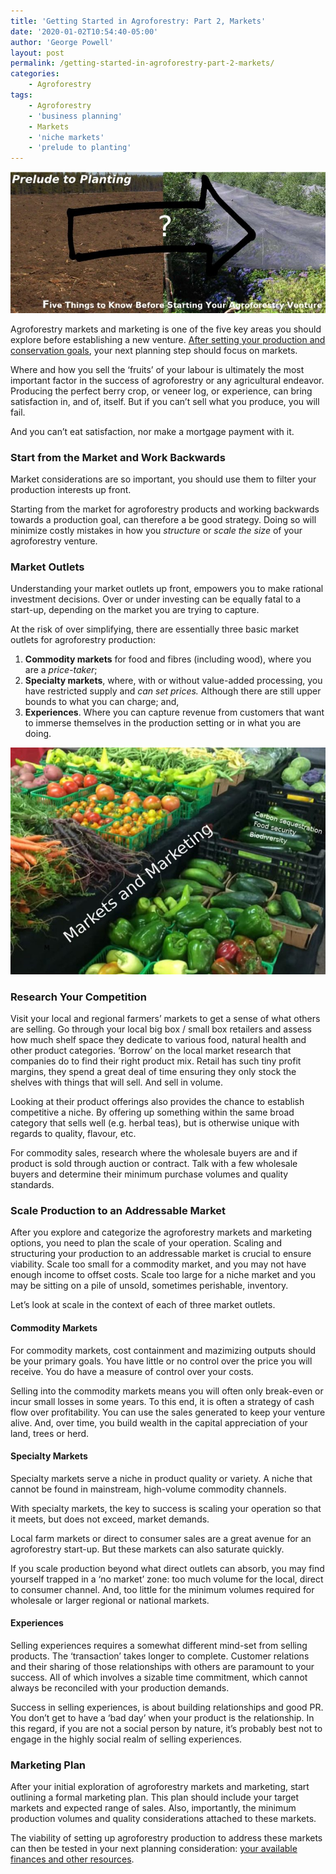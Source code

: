 ```yaml
---
title: 'Getting Started in Agroforestry: Part 2, Markets'
date: '2020-01-02T10:54:40-05:00'
author: 'George Powell'
layout: post
permalink: /getting-started-in-agroforestry-part-2-markets/
categories:
    - Agroforestry
tags:
    - Agroforestry
    - 'business planning'
    - Markets
    - 'niche markets'
    - 'prelude to planting'
---
```

![Prelude to Planting](/assets/images/PreludetoPlanting-768x344.jpg)

Agroforestry markets and marketing is one of the five key areas you should explore before establishing a new venture. [After setting your production and conservation goals](https://agforinsight.com/getting-started-in-agroforestry-part-1/), your next planning step should focus on markets.

Where and how you sell the ‘fruits’ of your labour is ultimately the most important factor in the success of agroforestry or any agricultural endeavor. Producing the perfect berry crop, or veneer log, or experience, can bring satisfaction in, and of, itself. But if you can’t sell what you produce, you will fail.

And you can’t eat satisfaction, nor make a mortgage payment with it.

### Start from the Market and Work Backwards

Market considerations are so important, you should use them to filter your production interests up front.

Starting from the market for agroforestry products and working backwards towards a production goal, can therefore a be good strategy. Doing so will minimize costly mistakes in how you *structure* or *scale the size* of your agroforestry venture.

### Market Outlets

Understanding your market outlets up front, empowers you to make rational investment decisions. Over or under investing can be equally fatal to a start-up, depending on the market you are trying to capture.

At the risk of over simplifying, there are essentially three basic market outlets for agroforestry production:

1. **Commodity markets** for food and fibres (including wood), where you are a *price-taker*;
2. **Specialty markets**, where, with or without value-added processing, you have restricted supply and *can set prices.* Although there are still upper bounds to what you can charge; and,
3. **Experiences**. Where you can capture revenue from customers that want to immerse themselves in the production setting or in what you are doing.

![Agroforestry Markets and Marketing](/assets/images/AF-markets-and-marketing-768x552.jpg)

### Research Your Competition

Visit your local and regional farmers’ markets to get a sense of what others are selling. Go through your local big box / small box retailers and assess how much shelf space they dedicate to various food, natural health and other product categories. ‘Borrow’ on the local market research that companies do to find their right product mix. Retail has such tiny profit margins, they spend a great deal of time ensuring they only stock the shelves with things that will sell. And sell in volume.

Looking at their product offerings also provides the chance to establish competitive a niche. By offering up something within the same broad category that sells well (e.g. herbal teas), but is otherwise unique with regards to quality, flavour, etc.

For commodity sales, research where the wholesale buyers are and if product is sold through auction or contract. Talk with a few wholesale buyers and determine their minimum purchase volumes and quality standards.

### Scale Production to an Addressable Market

After you explore and categorize the agroforestry markets and marketing options, you need to plan the scale of your operation. Scaling and structuring your production to an addressable market is crucial to ensure viability. Scale too small for a commodity market, and you may not have enough income to offset costs. Scale too large for a niche market and you may be sitting on a pile of unsold, sometimes perishable, inventory.

Let’s look at scale in the context of each of three market outlets.

#### Commodity Markets

For commodity markets, cost containment and mazimizing outputs should be your primary goals. You have little or no control over the price you will receive. You do have a measure of control over your costs.

Selling into the commodity markets means you will often only break-even or incur small losses in some years. To this end, it is often a strategy of cash flow over profitability. You can use the sales generated to keep your venture alive. And, over time, you build wealth in the capital appreciation of your land, trees or herd.

#### Specialty Markets

Specialty markets serve a niche in product quality or variety. A niche that cannot be found in mainstream, high-volume commodity channels.

With specialty markets, the key to success is scaling your operation so that it meets, but does not exceed, market demands.

Local farm markets or direct to consumer sales are a great avenue for an agroforestry start-up. But these markets can also saturate quickly.

If you scale production beyond what direct outlets can absorb, you may find yourself trapped in a ‘no market’ zone: too much volume for the local, direct to consumer channel. And, too little for the minimum volumes required for wholesale or larger regional or national markets.

#### Experiences

Selling experiences requires a somewhat different mind-set from selling products. The ‘transaction’ takes longer to complete. Customer relations and their sharing of those relationships with others are paramount to your success. All of which involves a sizable time commitment, which cannot always be reconciled with your production demands.

Success in selling experiences, is about building relationships and good PR. You don’t get to have a ‘bad day’ when your product is the relationship. In this regard, if you are not a social person by nature, it’s probably best not to engage in the highly social realm of selling experiences.

### Marketing Plan

After your initial exploration of agroforestry markets and marketing, start outlining a formal marketing plan. This plan should include your target markets and expected range of sales. Also, importantly, the minimum production volumes and quality considerations attached to these markets.

The viability of setting up agroforestry production to address these markets can then be tested in your next planning consideration: [your available finances and other resources](https://agforinsight.com/getting-started-in-agroforestry-part-3-finance/).
